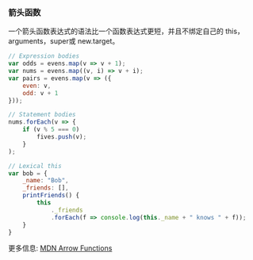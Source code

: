 ### 箭头函数

一个箭头函数表达式的语法比一个函数表达式更短，并且不绑定自己的 this，arguments，super或 new.target。

```JavaScript
// Expression bodies
var odds = evens.map(v => v + 1);
var nums = evens.map((v, i) => v + i);
var pairs = evens.map(v => ({
    even: v,
    odd: v + 1
}));

// Statement bodies
nums.forEach(v => {
    if (v % 5 === 0) 
        fives.push(v);
    }
);

// Lexical this
var bob = {
    _name: "Bob",
    _friends: [],
    printFriends() {
        this
            ._friends
            .forEach(f => console.log(this._name + " knows " + f));
    }
}
```

更多信息: [MDN Arrow Functions](https://developer.mozilla.org/en/docs/Web/JavaScript/Reference/Functions/Arrow_functions)

